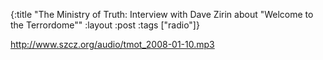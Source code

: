 {:title "The Ministry of Truth: Interview with Dave Zirin about \"Welcome to the Terrordome\""
:layout :post
:tags  ["radio"]}

<http://www.szcz.org/audio/tmot_2008-01-10.mp3>

